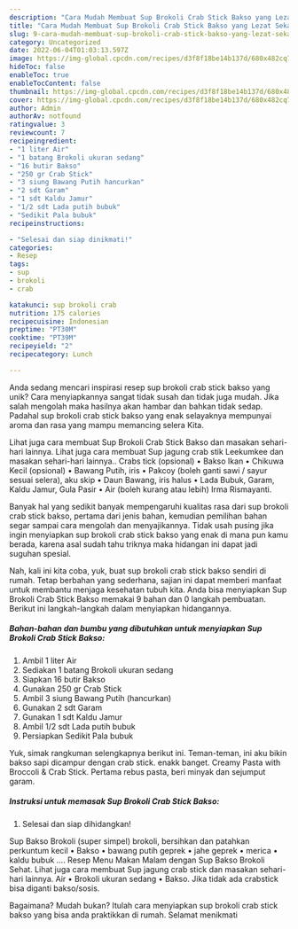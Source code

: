 ```yaml
---
description: "Cara Mudah Membuat Sup Brokoli Crab Stick Bakso yang Lezat Sekali"
title: "Cara Mudah Membuat Sup Brokoli Crab Stick Bakso yang Lezat Sekali"
slug: 9-cara-mudah-membuat-sup-brokoli-crab-stick-bakso-yang-lezat-sekali
category: Uncategorized
date: 2022-06-04T01:03:13.597Z
image: https://img-global.cpcdn.com/recipes/d3f8f18be14b137d/680x482cq70/sup-brokoli-crab-stick-bakso-foto-resep-utama.jpg
hideToc: false
enableToc: true
enableTocContent: false
thumbnail: https://img-global.cpcdn.com/recipes/d3f8f18be14b137d/680x482cq70/sup-brokoli-crab-stick-bakso-foto-resep-utama.jpg
cover: https://img-global.cpcdn.com/recipes/d3f8f18be14b137d/680x482cq70/sup-brokoli-crab-stick-bakso-foto-resep-utama.jpg
author: Admin
authorAv: notfound
ratingvalue: 3
reviewcount: 7
recipeingredient:
- "1 liter Air"
- "1 batang Brokoli ukuran sedang"
- "16 butir Bakso"
- "250 gr Crab Stick"
- "3 siung Bawang Putih hancurkan"
- "2 sdt Garam"
- "1 sdt Kaldu Jamur"
- "1/2 sdt Lada putih bubuk"
- "Sedikit Pala bubuk"
recipeinstructions:

- "Selesai dan siap dinikmati!"
categories:
- Resep
tags:
- sup
- brokoli
- crab

katakunci: sup brokoli crab 
nutrition: 175 calories
recipecuisine: Indonesian
preptime: "PT30M"
cooktime: "PT39M"
recipeyield: "2"
recipecategory: Lunch

---
```





Anda sedang mencari inspirasi resep sup brokoli crab stick bakso yang unik? Cara menyiapkannya sangat tidak susah dan tidak juga mudah. Jika salah mengolah maka hasilnya akan hambar dan bahkan tidak sedap. Padahal sup brokoli crab stick bakso yang enak selayaknya mempunyai aroma dan rasa yang mampu memancing selera Kita.





Lihat juga cara membuat Sup Brokoli Crab Stick Bakso dan masakan sehari-hari lainnya. Lihat juga cara membuat Sup jagung crab stik Leekumkee dan masakan sehari-hari lainnya.. Crabs tick (opsional) • Bakso Ikan • Chikuwa Kecil (opsional) • Bawang Putih, iris • Pakcoy (boleh ganti sawi / sayur sesuai selera), aku skip • Daun Bawang, iris halus • Lada Bubuk, Garam, Kaldu Jamur, Gula Pasir • Air (boleh kurang atau lebih) Irma Rismayanti.

Banyak hal yang sedikit banyak mempengaruhi kualitas rasa dari sup brokoli crab stick bakso, pertama dari jenis bahan, kemudian pemilihan bahan segar sampai cara mengolah dan menyajikannya. Tidak usah pusing jika ingin menyiapkan sup brokoli crab stick bakso yang enak di mana pun kamu berada, karena asal sudah tahu triknya maka hidangan ini dapat jadi suguhan spesial.






Nah, kali ini kita coba, yuk, buat sup brokoli crab stick bakso sendiri di rumah. Tetap berbahan yang sederhana, sajian ini dapat memberi manfaat untuk membantu menjaga kesehatan tubuh kita. Anda bisa menyiapkan Sup Brokoli Crab Stick Bakso memakai 9 bahan dan 0 langkah pembuatan. Berikut ini langkah-langkah dalam menyiapkan hidangannya.

<!--inarticleads1-->

##### Bahan-bahan dan bumbu yang dibutuhkan untuk menyiapkan Sup Brokoli Crab Stick Bakso:

1. Ambil 1 liter Air
1. Sediakan 1 batang Brokoli ukuran sedang
1. Siapkan 16 butir Bakso
1. Gunakan 250 gr Crab Stick
1. Ambil 3 siung Bawang Putih (hancurkan)
1. Gunakan 2 sdt Garam
1. Gunakan 1 sdt Kaldu Jamur
1. Ambil 1/2 sdt Lada putih bubuk
1. Persiapkan Sedikit Pala bubuk


Yuk, simak rangkuman selengkapnya berikut ini. Teman-teman, ini aku bikin bakso sapi dicampur dengan crab stick. enakk banget. Creamy Pasta with Broccoli &amp; Crab Stick. Pertama rebus pasta, beri minyak dan sejumput garam. 

<!--inarticleads2-->

##### Instruksi untuk memasak Sup Brokoli Crab Stick Bakso:


1. Selesai dan siap dihidangkan!

Sup Bakso Brokoli (super simpel) brokoli, bersihkan dan patahkan perkuntum kecil • Bakso • bawang putih geprek • jahe geprek • merica • kaldu bubuk …. Resep Menu Makan Malam dengan Sup Bakso Brokoli Sehat. Lihat juga cara membuat Sup jagung crab stick dan masakan sehari-hari lainnya. Air • Brokoli ukuran sedang • Bakso. Jika tidak ada crabstick bisa diganti bakso/sosis. 

Bagaimana? Mudah bukan? Itulah cara menyiapkan sup brokoli crab stick bakso yang bisa anda praktikkan di rumah. Selamat menikmati
